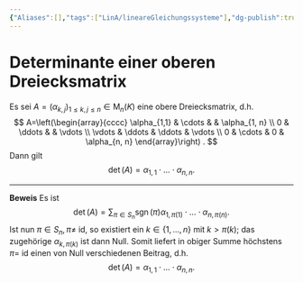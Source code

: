 ```yaml
---
{"Aliases":[],"tags":["LinA/lineareGleichungssysteme"],"dg-publish":true,"permalink":"/02-all-notes/determinante-einer-oberen-dreiecksmatrix/","dgHomeLink":true,"dgPassFrontmatter":true}
---
```


# Determinante einer oberen Dreiecksmatrix
Es sei $A=\left(\alpha_{k, j}\right)_{1 \leq k, j \leq n} \in \mathrm{M}_n(K)$ eine obere Dreiecksmatrix, d.h.
$$
A=\left(\begin{array}{cccc}
\alpha_{1,1} & \cdots & & \alpha_{1, n} \\
0 & \ddots & & \vdots \\
\vdots & \ddots & \ddots & \vdots \\
0 & \cdots & 0 & \alpha_{n, n}
\end{array}\right) .
$$
Dann gilt
$$
\operatorname{det}(A)=\alpha_{1,1} \cdot \ldots \cdot \alpha_{n, n} .
$$
___
**Beweis**
Es ist
$$
\operatorname{det}(A)=\sum_{\pi \in S_n} \operatorname{sgn}(\pi) \alpha_{1, \pi(1)} \cdot \ldots \cdot \alpha_{n, \pi(n)} .
$$
Ist nun $\pi \in S_n, \pi \neq$ id, so existiert ein $k \in\{1, \ldots, n\}$ mit $k>\pi(k)$; das zugehörige $\alpha_{k, \pi(k)}$ ist dann Null. Somit liefert in obiger Summe höchstens $\pi=$ id einen von Null verschiedenen Beitrag, d.h.
$$
\operatorname{det}(A)=\alpha_{1,1} \cdot \ldots \cdot \alpha_{n, n} .
$$